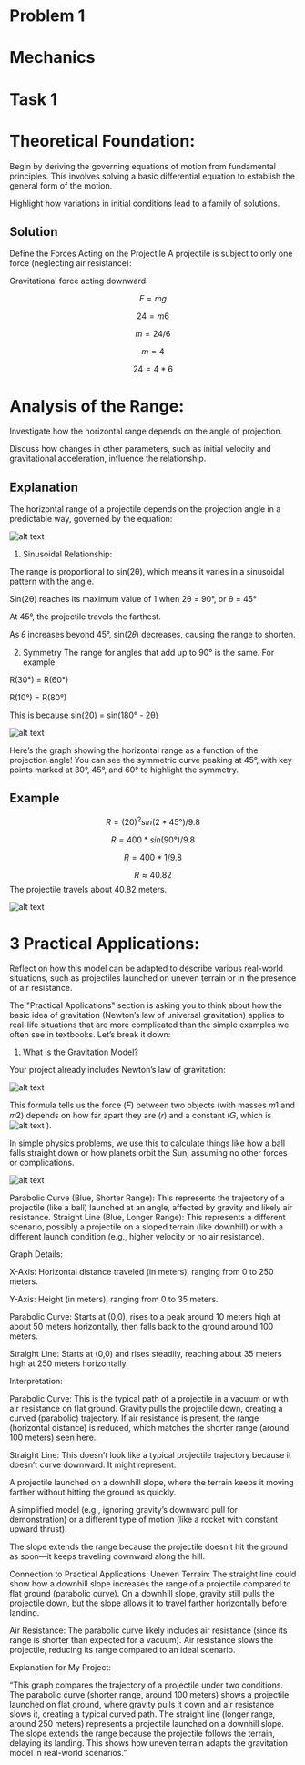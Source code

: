 # Problem 1

# Mechanics

# Task 1
# Theoretical Foundation:

Begin by deriving the governing equations of motion from fundamental principles. This involves solving a basic differential equation to establish the general form of the motion.

Highlight how variations in initial conditions lead to a family of solutions.

## Solution
Define the Forces Acting on the Projectile
A projectile is subject to only one force (neglecting air resistance):

Gravitational force acting downward:

$$
F=mg
$$

$$
24=m6
$$

$$
m=24/6
$$

$$
m=4
$$

$$
24=4*6
$$



# Analysis of the Range:
Investigate how the horizontal range depends on the angle of projection.

Discuss how changes in other parameters, such as initial velocity and gravitational acceleration, influence the relationship.

## Explanation
The horizontal range of a projectile depends on the projection angle in a predictable way, governed by the equation:

![alt text](<Screenshot 2025-03-13 092850.png>)

1. Sinusoidal Relationship:

The range is proportional to sin(2θ), which means it varies in a sinusoidal pattern with the angle.

Sin(2θ) reaches its maximum value of 1 when 2θ = 90°, or θ = 45°

At 45°, the projectile travels the farthest.

As 𝜃 increases beyond 45°, sin(2𝜃) decreases, causing the range to shorten.

2. Symmetry
The range for angles that add up to 90° is the same. For example:

R(30°) = R(60°)

R(10°) = R(80°)

This is because sin(20) = sin(180° - 2θ)

![alt text](image.png)

Here’s the graph showing the horizontal range as a function of the projection angle! You can see the symmetric curve peaking at 45°, with key points marked at 30°, 45°, and 60° to highlight the symmetry.


## Example

$$
R=(20)^2sin(2*45°) / 9.8
$$

$$
R=400 * sin(90°) / 9.8
$$

$$
R=400 * 1 / 9.8
$$

$$
R≈40.82
$$
The projectile travels about 40.82 meters.

![alt text](image-1.png)


# 3 Practical Applications:
Reflect on how this model can be adapted to describe various real-world situations, such as projectiles launched on uneven terrain or in the presence of air resistance.


The "Practical Applications" section is asking you to think about how the basic idea of gravitation (Newton’s law of universal gravitation) applies to real-life situations that are more complicated than the simple examples we often see in textbooks. Let’s break it down:

1. What is the Gravitation Model?

Your project already includes Newton’s law of gravitation: 

![alt text](image-2.png)

This formula tells us the force (𝐹) between two objects (with masses 𝑚1 and 𝑚2) depends on how far apart they are (𝑟) and a constant (𝐺, which is ![alt text](image-3.png) ).

In simple physics problems, we use this to calculate things like how a ball falls straight down or how planets orbit the Sun, assuming no other forces or complications.

![alt text](image-4.png)

Parabolic Curve (Blue, Shorter Range): This represents the trajectory of a projectile (like a ball) launched at an angle, affected by gravity and likely air resistance.
Straight Line (Blue, Longer Range): This represents a different scenario, possibly a projectile on a sloped terrain (like downhill) or with a different launch condition (e.g., higher velocity or no air resistance).


Graph Details:


X-Axis: Horizontal distance traveled (in meters), ranging from 0 to 250 meters.


Y-Axis: Height (in meters), ranging from 0 to 35 meters.


Parabolic Curve: Starts at (0,0), rises to a peak around 10 meters high at about 50 meters horizontally, then falls back to the ground around 100 meters.


Straight Line: Starts at (0,0) and rises steadily, reaching about 35 meters high at 250 meters horizontally.


Interpretation:

Parabolic Curve: This is the typical path of a projectile in a vacuum or with air resistance on flat ground. Gravity pulls the projectile down, creating a curved (parabolic) trajectory. If air resistance is present, the range (horizontal distance) is reduced, which matches the shorter range (around 100 meters) seen here.


Straight Line: This doesn’t look like a typical projectile trajectory because it doesn’t curve downward. It might represent:


A projectile launched on a downhill slope, where the terrain keeps it moving farther without hitting the ground as quickly.


A simplified model (e.g., ignoring gravity’s downward pull for demonstration) or a different type of motion (like a rocket with constant upward thrust).

The slope extends the range because the projectile doesn’t hit the ground as soon—it keeps traveling downward along the hill.


Connection to Practical Applications:
Uneven Terrain: The straight line could show how a downhill slope increases the range of a projectile compared to flat ground (parabolic curve). On a downhill slope, gravity still pulls the projectile down, but the slope allows it to travel farther horizontally before landing.


Air Resistance: The parabolic curve likely includes air resistance (since its range is shorter than expected for a vacuum). Air resistance slows the projectile, reducing its range compared to an ideal scenario.


Explanation for My Project:


“This graph compares the trajectory of a projectile under two conditions. The parabolic curve (shorter range, around 100 meters) shows a projectile launched on flat ground, where gravity pulls it down and air resistance slows it, creating a typical curved path. The straight line (longer range, around 250 meters) represents a projectile launched on a downhill slope. The slope extends the range because the projectile follows the terrain, delaying its landing. This shows how uneven terrain adapts the gravitation model in real-world scenarios.”

